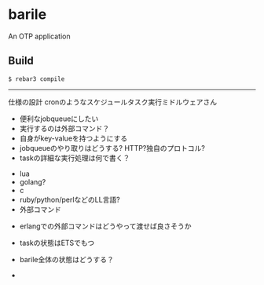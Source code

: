 barile
=====

An OTP application

Build
-----

    $ rebar3 compile

-----

仕様の設計
cronのようなスケジュールタスク実行ミドルウェアさん

* 便利なjobqueueにしたい
* 実行するのは外部コマンド？
* 自身がkey-valueを持つようにする
* jobqueueのやり取りはどうする? HTTP?独自のプロトコル?
* taskの詳細な実行処理は何で書く？
 - lua
 - golang?
 - c
 - ruby/python/perlなどのLL言語?
 - 外部コマンド
* erlangでの外部コマンドはどうやって渡せば良さそうか

* taskの状態はETSでもつ
* barile全体の状態はどうする？
* 
